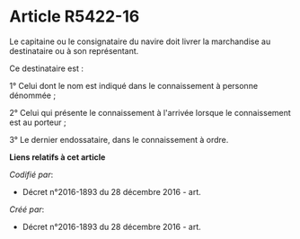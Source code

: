# Article R5422-16

Le capitaine ou le consignataire du navire doit livrer la marchandise au destinataire ou à son représentant.

Ce destinataire est :

1° Celui dont le nom est indiqué dans le connaissement à personne dénommée ;

2° Celui qui présente le connaissement à l'arrivée lorsque le connaissement est au porteur ;

3° Le dernier endossataire, dans le connaissement à ordre.

**Liens relatifs à cet article**

_Codifié par_:

  - Décret n°2016-1893 du 28 décembre 2016 - art.

_Créé par_:

  - Décret n°2016-1893 du 28 décembre 2016 - art.
